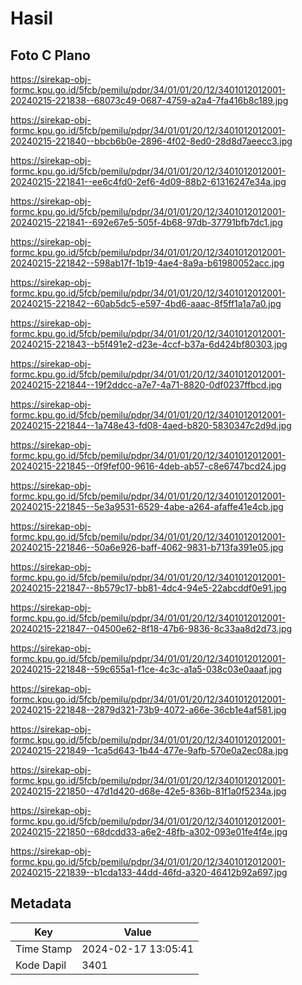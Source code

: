 # Hasil

## Foto C Plano

https://sirekap-obj-formc.kpu.go.id/5fcb/pemilu/pdpr/34/01/01/20/12/3401012012001-20240215-221838--68073c49-0687-4759-a2a4-7fa416b8c189.jpg

https://sirekap-obj-formc.kpu.go.id/5fcb/pemilu/pdpr/34/01/01/20/12/3401012012001-20240215-221840--bbcb6b0e-2896-4f02-8ed0-28d8d7aeecc3.jpg

https://sirekap-obj-formc.kpu.go.id/5fcb/pemilu/pdpr/34/01/01/20/12/3401012012001-20240215-221841--ee6c4fd0-2ef6-4d09-88b2-61316247e34a.jpg

https://sirekap-obj-formc.kpu.go.id/5fcb/pemilu/pdpr/34/01/01/20/12/3401012012001-20240215-221841--692e67e5-505f-4b68-97db-37791bfb7dc1.jpg

https://sirekap-obj-formc.kpu.go.id/5fcb/pemilu/pdpr/34/01/01/20/12/3401012012001-20240215-221842--598ab17f-1b19-4ae4-8a9a-b61980052acc.jpg

https://sirekap-obj-formc.kpu.go.id/5fcb/pemilu/pdpr/34/01/01/20/12/3401012012001-20240215-221842--60ab5dc5-e597-4bd6-aaac-8f5ff1a1a7a0.jpg

https://sirekap-obj-formc.kpu.go.id/5fcb/pemilu/pdpr/34/01/01/20/12/3401012012001-20240215-221843--b5f491e2-d23e-4ccf-b37a-6d424bf80303.jpg

https://sirekap-obj-formc.kpu.go.id/5fcb/pemilu/pdpr/34/01/01/20/12/3401012012001-20240215-221844--19f2ddcc-a7e7-4a71-8820-0df0237ffbcd.jpg

https://sirekap-obj-formc.kpu.go.id/5fcb/pemilu/pdpr/34/01/01/20/12/3401012012001-20240215-221844--1a748e43-fd08-4aed-b820-5830347c2d9d.jpg

https://sirekap-obj-formc.kpu.go.id/5fcb/pemilu/pdpr/34/01/01/20/12/3401012012001-20240215-221845--0f9fef00-9616-4deb-ab57-c8e6747bcd24.jpg

https://sirekap-obj-formc.kpu.go.id/5fcb/pemilu/pdpr/34/01/01/20/12/3401012012001-20240215-221845--5e3a9531-6529-4abe-a264-afaffe41e4cb.jpg

https://sirekap-obj-formc.kpu.go.id/5fcb/pemilu/pdpr/34/01/01/20/12/3401012012001-20240215-221846--50a6e926-baff-4062-9831-b713fa391e05.jpg

https://sirekap-obj-formc.kpu.go.id/5fcb/pemilu/pdpr/34/01/01/20/12/3401012012001-20240215-221847--8b579c17-bb81-4dc4-94e5-22abcddf0e91.jpg

https://sirekap-obj-formc.kpu.go.id/5fcb/pemilu/pdpr/34/01/01/20/12/3401012012001-20240215-221847--04500e62-8f18-47b6-9836-8c33aa8d2d73.jpg

https://sirekap-obj-formc.kpu.go.id/5fcb/pemilu/pdpr/34/01/01/20/12/3401012012001-20240215-221848--59c655a1-f1ce-4c3c-a1a5-038c03e0aaaf.jpg

https://sirekap-obj-formc.kpu.go.id/5fcb/pemilu/pdpr/34/01/01/20/12/3401012012001-20240215-221848--2879d321-73b9-4072-a66e-36cb1e4af581.jpg

https://sirekap-obj-formc.kpu.go.id/5fcb/pemilu/pdpr/34/01/01/20/12/3401012012001-20240215-221849--1ca5d643-1b44-477e-9afb-570e0a2ec08a.jpg

https://sirekap-obj-formc.kpu.go.id/5fcb/pemilu/pdpr/34/01/01/20/12/3401012012001-20240215-221850--47d1d420-d68e-42e5-836b-81f1a0f5234a.jpg

https://sirekap-obj-formc.kpu.go.id/5fcb/pemilu/pdpr/34/01/01/20/12/3401012012001-20240215-221850--68dcdd33-a6e2-48fb-a302-093e01fe4f4e.jpg

https://sirekap-obj-formc.kpu.go.id/5fcb/pemilu/pdpr/34/01/01/20/12/3401012012001-20240215-221839--b1cda133-44dd-46fd-a320-46412b92a697.jpg


## Metadata

| Key        | Value               |
| ---------- | ------------------- |
| Time Stamp | 2024-02-17 13:05:41 |
| Kode Dapil | 3401                |



